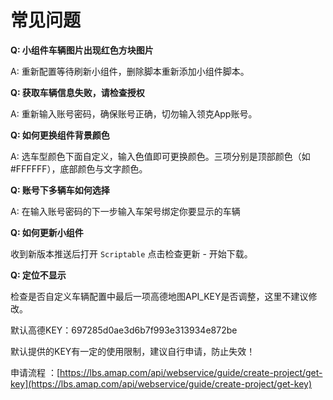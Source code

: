 # 常见问题

**Q: 小组件车辆图片出现红色方块图片**

A: 重新配置等待刷新小组件，删除脚本重新添加小组件脚本。


**Q: 获取车辆信息失败，请检查授权**

A: 重新输入账号密码，确保账号正确，切勿输入领克App账号。

**Q: 如何更换组件背景颜色**

A: 选车型颜色下面自定义，输入色值即可更换颜色。三项分别是顶部颜色（如#FFFFFF），底部颜色与文字颜色。

**Q: 账号下多辆车如何选择**

A: 在输入账号密码的下一步输入车架号绑定你要显示的车辆

**Q: 如何更新小组件**

收到新版本推送后打开 `Scriptable` 点击检查更新  - 开始下载。

**Q: 定位不显示**

检查是否自定义车辆配置中最后一项高德地图API_KEY是否调整，这里不建议修改。

默认高德KEY：697285d0ae3d6b7f993e313934e872be 

默认提供的KEY有一定的使用限制，建议自行申请，防止失效！

申请流程 ：[https://lbs.amap.com/api/webservice/guide/create-project/get-key](https://lbs.amap.com/api/webservice/guide/create-project/get-key)



